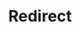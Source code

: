 ﻿---
layout: src/layouts/Redirect.astro
title: Redirect
redirect: /docs/octopus-rest-api/tentacle.exe-command-line/delete-instance
pubDate:  2023-01-01
navSearch: false
navSitemap: false
navMenu: false
---
